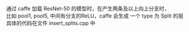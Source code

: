 
通过 caffe 加载 ResNet-50 的模型时，在产生两条及以上向上分支时，  
比如 pool1, pool5, 中间有分支的ReLU，caffe 会生成 一个 type 为 Split 的层  
具体的代码在文件 insert_splits.cpp 中